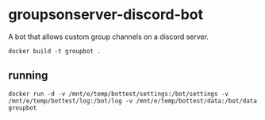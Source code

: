 # groupsonserver-discord-bot
A bot that allows custom group channels on a discord server.

```
docker build -t groupbot .
```

## running
```
docker run -d -v /mnt/e/temp/bottest/settings:/bot/settings -v /mnt/e/temp/bottest/log:/bot/log -v /mnt/e/temp/bottest/data:/bot/data groupbot
```